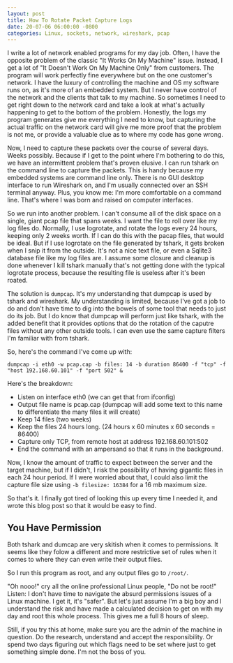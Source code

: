 ```yaml
---
layout: post
title: How To Rotate Packet Capture Logs
date: 20-07-06 06:00:00 -0800
categories: Linux, sockets, network, wireshark, pcap
---
```


I write a lot of network enabled programs for my day job. Often, I have the opposite problem of the classic "It Works On My Machine" issue. Instead, I get a lot of "It Doesn't Work On My Machine Only" from customers. The program will work perfectly fine everywhere but on the one customer's network.
I have the luxury of controlling the machine and OS my software runs on, as it's more of an embedded system. But I never have control of the network and the clients that talk to my machine. So sometimes I need to get right down to the network card and take a look at what's actually happening to get to the bottom of the problem. Honestly, the logs my program generates give me everything I need to know, but capturing the actual traffic on the network card will give me more proof that the problem is not me, or provide a valuable clue as to where my code has gone wrong.

Now, I need to capture these packets over the course of several days. Weeks possibly. Because if I get to the point where I'm bothering to do this, we have an intermittent problem that's proven elusive. I can run tshark on the command line to capture the packets. This is handy because my embedded systems are command line only. There is no GUI desktop interface to run Wireshark on, and I'm usually connected over an SSH terminal anyway. Plus, you know me: I'm more comfortable on a command line. That's where I was born and raised on computer interfaces.

So we run into another problem. I can't consume all of the disk space on a single, giant pcap file that spans weeks. I want the file to roll over like my log files do. Normally, I use logrotate, and rotate the logs every 24 hours, keeping only 2 weeks worth. If I can do this with the pacap files, that would be ideal. But if I use logrotate on the file generated by tshark, it gets broken when I snip it from the outside. It's not a nice text file, or even a Sqlite3 database file like my log files are. I assume some closure and cleanup is done whenever I kill tshark manually that's not getting done with the typical logrotate process, because the resulting file is useless after it's been roated.

The solution is `dumpcap`. It's my understanding that dumpcap is used by tshark and wireshark. My understanding is limited, because I've got a job to do and don't have time to dig into the bowels of some tool that needs to just do its job. But I do know that dumpcap will perform just like tshark, with the added benefit that it provides options that do the rotation of the caputre files without any other outside tools. I can even use the same capture filters I'm familiar with from tshark.

So, here's the command I've come up with:

```
dumpcap -i eth0 -w pcap.cap -b files: 14 -b duration 86400 -f "tcp" -f "host 192.168.60.101" -f "port 502" &
```

Here's the breakdown:
- Listen on interface eth0 (we can get that from ifconfig)
- Output file name is pcap.cap (dumpcap will add some text to this name to differentiate the many files it will create)
- Keep 14 files (two weeks)
- Keep the files 24 hours long. (24 hours x 60 minutes x 60 seconds = 86400)
- Capture only TCP, from remote host at address 192.168.60.101:502
- End the command with an ampersand so that it runs in the background.

Now, I know the amount of traffic to expect between the server and the target machine, but if I didn't, I risk the possibility of having gigantic files in each 24 hour period. If I were worried about that, I could also limit the capture file size using `-b filesize: 16384` for a 16 mb maximum size.

So that's it. I finally got tired of looking this up every time I needed it, and wrote this blog post so that it would be easy to find.

## You Have Permission

Both tshark and dumcap are very skitish when it comes to permissions. It seems like they folow a different and more restrictive set of rules when it comes to where they can even write their output files.

So I run this program as root, and any output files go to `/root/`.

"Oh nooo!" cry all the online professional Linux people, "Do not be root!" Listen: I don't have time to navigate the absurd permissions issues of a Linux machine. I get it, it's "safer". But let's just assume I'm a big boy and I understand the risk and have made a calculated decision to get on with my day and root this whole process. This gives me a full 8 hours of sleep.

Still, if you try this at home, make sure you are the admin of the machine in question. Do the research, understand and accept the responsibility. Or spend two days figuring out which flags need to be set where just to get something simple done. I'm not the boss of you.
